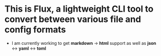 # This is Flux, a lightweight CLI tool to convert between various file and config formats

- I am currently working to get **markdown** -> **html**  support as well as **json** <-> **yaml** <-> **toml**
